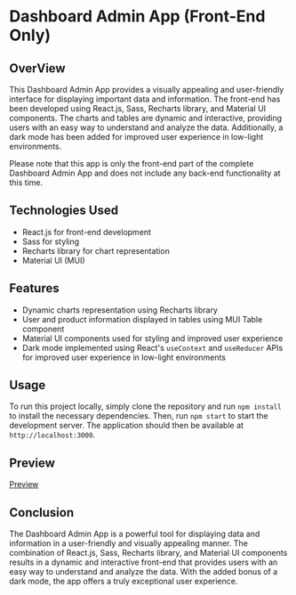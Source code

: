 # Dashboard Admin App (Front-End Only)

## OverView
This Dashboard Admin App provides a visually appealing and user-friendly interface for displaying important data and information. The front-end has been developed using React.js, Sass, Recharts library, and Material UI components. The charts and tables are dynamic and interactive, providing users with an easy way to understand and analyze the data. Additionally, a dark mode has been added for improved user experience in low-light environments.

Please note that this app is only the front-end part of the complete Dashboard Admin App and does not include any back-end functionality at this time.

## Technologies Used
- React.js for front-end development
- Sass for styling
- Recharts library for chart representation
- Material UI (MUI)

## Features
- Dynamic charts representation using Recharts library
- User and product information displayed in tables using MUI Table component
- Material UI components used for styling and improved user experience
- Dark mode implemented using React's `useContext` and `useReducer` APIs for improved user experience in low-light environments


## Usage

To run this project locally, simply clone the repository and run `npm install` to install the necessary dependencies. Then, run `npm start` to start the development server. The application should then be available at `http://localhost:3000`.

## Preview 
[Preview](https://bilalyounes.github.io/AdminDashBoard/)


## Conclusion
The Dashboard Admin App is a powerful tool for displaying data and information in a user-friendly and visually appealing manner. The combination of React.js, Sass, Recharts library, and Material UI components results in a dynamic and interactive front-end that provides users with an easy way to understand and analyze the data. With the added bonus of a dark mode, the app offers a truly exceptional user experience.

